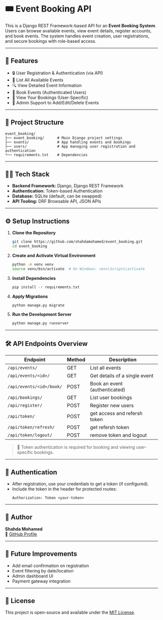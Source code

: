 # 🎟️ Event Booking API

This is a Django REST Framework-based API for an **Event Booking System**. Users can browse available events, view event details, register accounts, and book events. The system handles event creation, user registrations, and secure bookings with role-based access.

---

## 🚀 Features

- 🔒 User Registration & Authentication (via API)
- 📆 List All Available Events
- 🔍 View Detailed Event Information
- 📝 Book Events (Authenticated Users)
- 🙋 View Your Bookings (User-Specific)
- 🔧 Admin Support to Add/Edit/Delete Events

---

## 📁 Project Structure

```
event_booking/
├── event_booking/      # Main Django project settings
├── events/             # App handling events and bookings
├── users/              # App managing user registration and authentication
└── requirements.txt    # Dependencies
```

---

## 🧑‍💻 Tech Stack

- **Backend Framework:** Django, Django REST Framework
- **Authentication:** Token-based Authentication
- **Database:** SQLite (default, can be swapped)
- **API Tooling:** DRF Browsable API, JSON APIs

---

## ⚙️ Setup Instructions

1. **Clone the Repository**
   ```bash
   git clone https://github.com/shahdamohamed/event_booking.git
   cd event_booking
   ```

2. **Create and Activate Virtual Environment**
   ```bash
   python -m venv venv
   source venv/bin/activate  # On Windows: venv\Scripts\activate
   ```

3. **Install Dependencies**
   ```bash
   pip install -r requirements.txt
   ```

4. **Apply Migrations**
   ```bash
   python manage.py migrate
   ```

5. **Run the Development Server**
   ```bash
   python manage.py runserver
   ```

---

## 🛠️ API Endpoints Overview

| Endpoint | Method | Description |
|----------|--------|-------------|
| `/api/events/` | GET | List all events |
| `/api/events/<id>/` | GET | Get details of a single event |
| `/api/events/<id>/book/` | POST | Book an event (authenticated) |
| `/api/bookings/` | GET | List user bookings |
| `/api/register/` | POST | Register new users |
| `/api/token/` | POST | get access and refersh token |
| `/api/token/refresh/` | POST | get refersh token |
| `/api/token/logout/` | POST | remove token and logout |


> 🔐 Token authentication is required for booking and viewing user-specific bookings.

---

## 🔐 Authentication

- After registration, use your credentials to get a token (if configured).
- Include the token in the header for protected routes:
  ```
  Authorization: Token <your-token>
  ```

---

## 🙋 Author

**Shahda Mohamed**  
🔗 [GitHub Profile](https://github.com/shahdamohamed)

---

## 📌 Future Improvements

- Add email confirmation on registration
- Event filtering by date/location
- Admin dashboard UI
- Payment gateway integration

---

## 📄 License

This project is open-source and available under the [MIT License](LICENSE).
